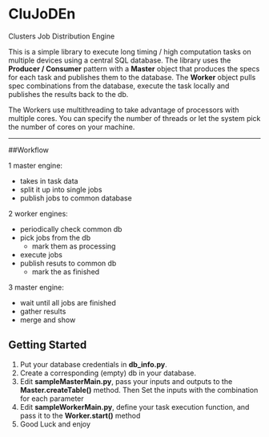 # CluJoDEn
Clusters Job Distribution Engine

This is a simple library to execute long timing / high computation tasks on multiple devices using a central SQL database. The library uses the __Producer / Consumer__ pattern with a **Master** object that produces the specs for each task and publishes them to the database. The **Worker** object pulls spec combinations from the database, execute the task locally and publishes the results back to the db.

The Workers use multithreading to take advantage of processors with multiple cores. You can specify the number of threads or let the system pick the number of cores on your machine.

---

##Workflow

1 master engine:
  - takes in task data
  - split it up into single jobs
  - publish jobs to common database

2 worker engines:
  - periodically check common db
  - pick jobs from the db
    - mark them as processing
  - execute jobs
  - publish resuts to common db
    - mark the as finished

3 master engine:
  - wait until all jobs are finished
  - gather results
  - merge and show
  
## Getting Started
1. Put your database credentials in __db_info.py__.
2. Create a corresponding (empty) db in your database.
3. Edit __sampleMasterMain.py__, pass your inputs and outputs to the **Master.createTable()** method. Then Set the inputs with the combination for each parameter
4. Edit __sampleWorkerMain.py__, define your task execution function, and pass it to the **Worker.start()** method
5. Good Luck and enjoy
